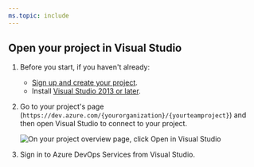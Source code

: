 ```yaml
---
ms.topic: include
---
```


##	Open your project in Visual Studio

1. Before you start, if you haven't already:

   * [Sign up and create your project](../../../organizations/accounts/create-organization.md).
   * Install [Visual Studio 2013 or later](https://visualstudio.microsoft.com/downloads).

2. Go to your project's page 
   (```https://dev.azure.com/{yourorganization}/{yourteamproject}```)
   and then open Visual Studio to connect to your project.

	![On your project overview page, click Open in Visual Studio](../../../media/GoHomeOpenInVisualStudio.png)

3. Sign in to Azure DevOps Services from Visual Studio.